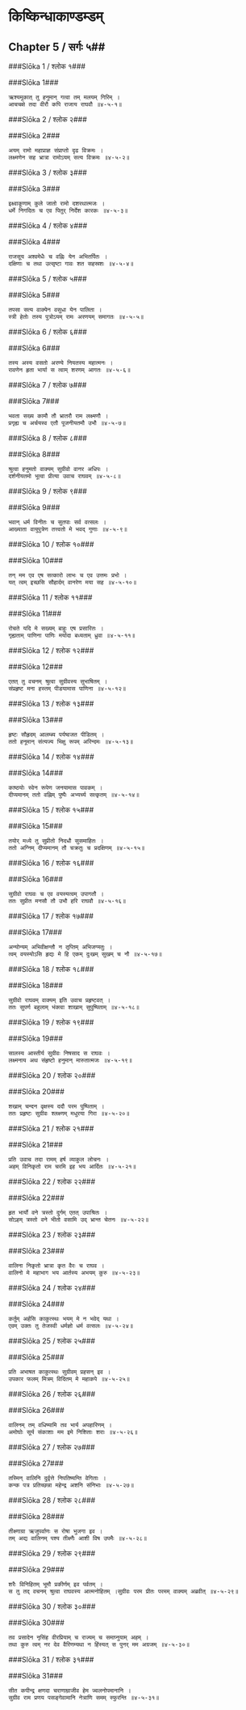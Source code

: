 किष्किन्धाकाण्डम्डम्
===============================


## Chapter 5  / सर्गः ५##


###Slōka 1 / श्लोक १###


###Slōka 1###


    ऋश्यमूकात् तु हनुमान् गत्वा तम् मलयम् गिरिम् ।
    आचचक्षे तदा वीरौ कपि राजाय राघवौ ॥४-५-१॥


###Slōka 2 / श्लोक २###


###Slōka 2###


    अयम् रामो महाप्राज्ञ संप्राप्तो दृढ विक्रमः ।
    लक्ष्मणेन सह भ्रात्रा रामोऽयम् सत्य विक्रमः ॥४-५-२॥


###Slōka 3 / श्लोक ३###


###Slōka 3###


    इक्ष्वाकूणाम् कुले जातो रामो दशरथात्मजः ।
    धर्मे निगदितः च एव पितुर् निर्देश कारकः ॥४-५-३॥


###Slōka 4 / श्लोक ४###


###Slōka 4###


    राजसूय अश्वमेधैः च वह्निः येन अभितर्पितः ।
    दक्षिणाः च तथा उत्सृष्टा गावः शत सहस्रशः ॥४-५-४॥


###Slōka 5 / श्लोक ५###


###Slōka 5###


    तपसा सत्य वाक्येन वसुधा येन पालिता ।
    स्त्री हेतोः तस्य पुत्रोऽयम् रामः अरणयम् समागतः ॥४-५-५॥


###Slōka 6 / श्लोक ६###


###Slōka 6###


    तस्य अस्य वसतो अरण्ये नियतस्य महात्मनः ।
    रावणेन हृता भार्या स त्वाम् शरणम् आगतः ॥४-५-६॥


###Slōka 7 / श्लोक ७###


###Slōka 7###


    भवता सख्य कामौ तौ भ्रातरौ राम लक्ष्मणौ ।
    प्रगृह्य च अर्चयस्व एतौ पूजनीयतमौ उभौ ॥४-५-७॥


###Slōka 8 / श्लोक ८###


###Slōka 8###


    श्रुत्वा हनुमतो वाक्यम् सुग्रीवो वानर अधिपः ।
    दर्शनीयतमो भूत्वा प्रीत्या उवाच राघवम् ॥४-५-८॥


###Slōka 9 / श्लोक ९###


###Slōka 9###


    भवान् धर्म विनीतः च सुतपाः सर्व वत्सलः ।
    आख्याता वायुपुत्रेण तत्त्वतो मे भवद् गुणाः ॥४-५-९॥


###Slōka 10 / श्लोक १०###


###Slōka 10###


    तन् मम एव एष सत्कारो लाभः च एव उत्तमः प्रभो ।
    यत् त्वम् इच्छसि सौहार्दम् वानरेण मया सह ॥४-५-१०॥


###Slōka 11 / श्लोक ११###


###Slōka 11###


    रोचते यदि मे सख्यम् बाहुः एष प्रसारितः ।
    गृह्यताम् पाणिना पाणिः मर्यादा बध्यताम् ध्रुवा ॥४-५-११॥


###Slōka 12 / श्लोक १२###


###Slōka 12###


    एतत् तु वचनम् श्रुत्वा सुग्रीवस्य सुभाषितम् ।
    संप्रहृष्ट मना हस्तम् पीडयामास पाणिना ॥४-५-१२॥


###Slōka 13 / श्लोक १३###


###Slōka 13###


    हृष्टः सौहृदम् आलम्ब्य पर्यष्वजत पीडितम् ।
    ततो हनूमान् संत्यज्य भिक्षु रूपम् अरिन्दमः ॥४-५-१३॥


###Slōka 14 / श्लोक १४###


###Slōka 14###


    काष्ठयोः स्वेन रूपेण जनयामास पावकम् ।
    दीप्यमानम् ततो वह्निम् पुष्पैः अभ्यर्च्य सत्कृतम् ॥४-५-१४॥


###Slōka 15 / श्लोक १५###


###Slōka 15###


    तयोर् मध्ये तु सुप्रीतो निदधौ सुसमाहितः ।
    ततो अग्निम् दीप्यमानम् तौ चक्रतुः च प्रदक्षिणम् ॥४-५-१५॥


###Slōka 16 / श्लोक १६###


###Slōka 16###


    सुग्रीवो राघवः च एव वयस्यत्वम् उपागतौ ।
    ततः सुप्रीत मनसौ तौ उभौ हरि राघवौ ॥४-५-१६॥


###Slōka 17 / श्लोक १७###


###Slōka 17###


    अन्योन्यम् अभिवीक्षन्तौ न तृप्तिम् अभिजग्मतुः ।
    त्वम् वयस्योऽसि हृद्यः मे हि एकम् दुःखम् सुखम् च नौ ॥४-५-१७॥


###Slōka 18 / श्लोक १८###


###Slōka 18###


    सुग्रीवो राघवम् वाक्यम् इति उवाच प्रहृष्टवत् ।
    ततः सुपर्ण बहुलाम् भंक्त्वा शाखाम् सुपुष्पिताम् ॥४-५-१८॥


###Slōka 19 / श्लोक १९###


###Slōka 19###


    सालस्य आस्तीर्य सुग्रीवः निषसाद स राघवः ।
    लक्ष्मनाय अथ संहृष्टो हनुमान् मारुतात्मजः ॥४-५-१९॥


###Slōka 20 / श्लोक २०###


###Slōka 20###


    शखाम् चन्दन वृक्षस्य ददौ परम पुष्पिताम् ।
    ततः प्रहृष्टः सुग्रीवः श्लक्ष्णम् मधुरया गिरा ॥४-५-२०॥


###Slōka 21 / श्लोक २१###


###Slōka 21###


    प्रति उवाच तदा रामम् हर्ष व्याकुल लोचनः ।
    अहम् विनिकृतो राम चरमि इह भय आर्दितः ॥४-५-२१॥


###Slōka 22 / श्लोक २२###


###Slōka 22###


    हृत भार्यो वने त्रस्तो दुर्गम् एतत् उपाश्रितः ।
    सोऽहम् त्रस्तो वने भीतो वसामि उद् भ्रान्त चेतनः ॥४-५-२२॥


###Slōka 23 / श्लोक २३###


###Slōka 23###


    वालिना निकृतो भ्रात्रा कृत वैरः च राघव ।
    वालिनो मे महाभाग भय आर्तस्य अभयम् कुरु ॥४-५-२३॥


###Slōka 24 / श्लोक २४###


###Slōka 24###


    कर्तुम् अर्हसि काकुत्स्थः भयम् मे न भवेद् यथा ।
    एवम् उक्तः तु तेजस्वी धर्मज्ञो धर्म वत्सलः ॥४-५-२४॥


###Slōka 25 / श्लोक २५###


###Slōka 25###


    प्रति अभाषत काकुत्स्थः सुग्रीवम् प्रहसन् इव ।
    उपकार फलम् मित्रम् विदितम् मे महाकपे ॥४-५-२५॥


###Slōka 26 / श्लोक २६###


###Slōka 26###


    वालिनम् तम् वधिष्यामि तव भार्य अपहारिणम् ।
    अमोघोः सूर्य संकाशाः मम इमे निशिताः शराः ॥४-५-२६॥


###Slōka 27 / श्लोक २७###


###Slōka 27###


    तस्मिन् वालिनि दुर्वृत्ते निपतिष्यन्ति वेगिताः ।
    कन्क पत्र प्रतिच्छन्ना महेन्द्र अशनि संनिभाः ॥४-५-२७॥


###Slōka 28 / श्लोक २८###


###Slōka 28###


    तीक्ष्णाग्रा ऋजुपर्वाणः स रोषा भुजगा इव ।
    तम् अद्य वालिनम् पश्य तीक्ष्णैः आशी विष उपमैः ॥४-५-२८॥


###Slōka 29 / श्लोक २९###


###Slōka 29###


    शरैः विनिहितम् भूमौ प्रकीर्णम् इव पर्वतम् ।
    स तु तद् वचनम् श्रुत्वा राघवस्य आत्मनोहितम् ।सुग्रीवः परम प्रीतः परमम् वाक्यम् अब्रवीत् ॥४-५-२९॥


###Slōka 30 / श्लोक ३०###


###Slōka 30###


    तव प्रसादेन नृसिंह वीरप्रियाम् च राज्यम् च समाप्नुयाम् अहम् ।
    तथा कुरु त्वम् नर देव वैरिणम्यथा न हिंस्यत् स पुनर् मम अग्रजम् ॥४-५-३०॥


###Slōka 31 / श्लोक ३१###


###Slōka 31###


    सीत कपीन्द्र क्षणदा चराणाम्राजीव हेम ज्वलनोपमानानि ।
    सुग्रीव राम प्रणय पसङ्गेवामानि नेत्राणि समम् स्फुरन्ति ॥४-५-३१॥



